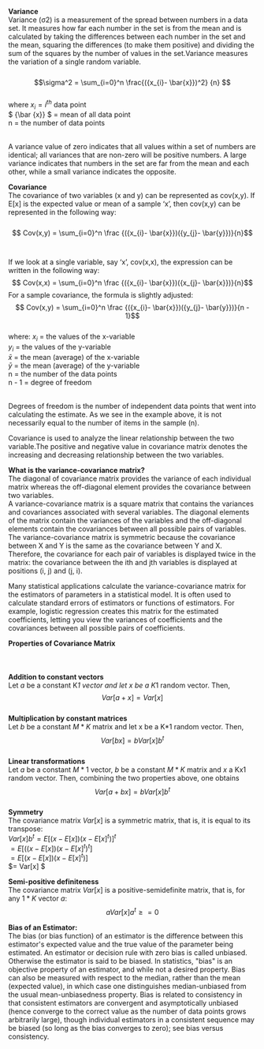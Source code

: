 
__Variance__<br>
Variance (σ2) is a measurement of the spread between numbers in a data set. It measures how far each number in the set is from the mean and is calculated by taking the differences between each number in the set and the mean, squaring the differences (to make them positive) and dividing the sum of the squares by the number of values in the set.Variance measures the variation of a single random variable.<br><br>
$$\sigma^2 = \sum_{i=0}^n \frac{({x_{i}- \bar{x}})^2} {n} $$ <br>
where ${x_{i}} =  i^{th}$ data point<br>
      $ {\bar {x}} $ = mean of all data point<br>
      n = the number of data points<br><br>
      
A variance value of zero indicates that all values within a set of numbers are identical; all variances that are non-zero will be positive numbers. A large variance indicates that numbers in the set are far from the mean and each other, while a small variance indicates the opposite.

__Covariance__<br>
The covariance of two variables (x and y) can be represented as cov(x,y). If E[x] is the expected value or mean of a sample ‘x’, then cov(x,y) can be represented in the following way:<br><br>
 $$ Cov(x,y) =  \sum_{i=0}^n \frac {({x_{i}- \bar{x}})({y_{j}- \bar{y}})}{n}$$<br><br>
 If we look at a single variable, say ‘x’, cov(x,x), the expression can be written in the following way:<br>
 $$ Cov(x,x) =  \sum_{i=0}^n \frac {({x_{i}- \bar{x}})({x_{j}- \bar{x}})}{n}$$
 For a sample covariance, the formula is slightly adjusted:
    $$ Cov(x,y) =  \sum_{i=0}^n \frac {({x_{i}- \bar{x}})({y_{j}- \bar{y}})}{n - 1}$$<br>
    where: ${x_{i}}$ = the values of the x-variable <br>
${y_{i}}$ = the values of the y-variable <br>
$\bar{x}$ = the mean (average) of the x-variable <br>
$\bar{y}$ = the mean (average) of the y-variable <br>
n = the number of the data points<br>
n - 1 = degree of freedom<br><br>

Degrees of freedom is the number of independent data points that went into calculating the estimate. As we see in the example above, it is not necessarily equal to the number of items in the sample (n).<br>

Covariance is used to analyze the linear relationship between the two variable.The positive and negative value in covariance matrix denotes the increasing and decreasing relationship between the two variables.<br>

__What is the variance-covariance matrix?__<br>
The diagonal of covariance matrix provides the variance of each individual matrix whereas the off-diagonal element provides the covariance between two variables.<br>
A variance-covariance matrix is a square matrix that contains the variances and covariances associated with several variables. The diagonal elements of the matrix contain the variances of the variables and the off-diagonal elements contain the covariances between all possible pairs of variables.<br>
The variance-covariance matrix is symmetric because the covariance between X and Y is the same as the covariance between Y and X. Therefore, the covariance for each pair of variables is displayed twice in the matrix: the covariance between the ith and jth variables is displayed at positions (i, j) and (j, i).<br>

Many statistical applications calculate the variance-covariance matrix for the estimators of parameters in a statistical model. It is often used to calculate standard errors of estimators or functions of estimators. For example, logistic regression creates this matrix for the estimated coefficients, letting you view the variances of coefficients and the covariances between all possible pairs of coefficients.<br>

__Properties of Covariance Matrix__<br><br><br><br>
__Addition to constant vectors__<br>
Let $a$ be a constant  K*1 vector and let x be a  K*1 random vector. Then,<br>
$$Var[a + x] = Var[x]$$<br>
__Multiplication by constant matrices__<br>
Let  $b$ be a constant  $M * K$ matrix and let  x be a  K*1 random vector. Then,<br>
$$Var[bx] = bVar[x]  b ^t$$<br>
__Linear transformations__<br>
Let $a$ be a constant  $M * 1$ vector,  $b$ be a constant  $M * K$ matrix and  $x$ a  Kx1 random vector. Then, combining the two properties above, one obtains<br>
$$Var[a + bx] = bVar[x]  b ^t$$<br>
__Symmetry__<br>
The covariance matrix  $Var[x]$  is a symmetric matrix, that is, it is equal to its transpose:<br>
$Var[x]  b ^t = E[(x - E[x])(x - E[x]^t)]^t$ <br>
             $= E[((x - E[x])(x - E[x]^t)^t]$<br>
             $= E[(x - E[x])(x - E[x]^t)]$<br>
             $= Var[x] $ 

__Semi-positive definiteness__<br>
The covariance matrix  $Var[x]$ is a positive-semidefinite matrix, that is, for any  $1 * K$ vector $a$:<br>
$$ aVar[x]a^t\geq = 0 $$

__Bias of an Estimator:__<br>
The bias (or bias function) of an estimator is the difference between this estimator's expected value and the true value of the parameter being estimated. An estimator or decision rule with zero bias is called unbiased. Otherwise the estimator is said to be biased. In statistics, "bias" is an objective property of an estimator, and while not a desired property.
Bias can also be measured with respect to the median, rather than the mean (expected value), in which case one distinguishes median-unbiased from the usual mean-unbiasedness property. Bias is related to consistency in that consistent estimators are convergent and asymptotically unbiased (hence converge to the correct value as the number of data points grows arbitrarily large), though individual estimators in a consistent sequence may be biased (so long as the bias converges to zero); see bias versus consistency.
